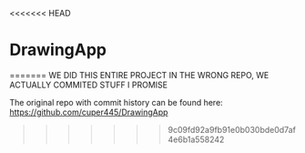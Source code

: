<<<<<<< HEAD
# DrawingApp
=======
WE DID THIS ENTIRE PROJECT IN THE WRONG REPO, WE ACTUALLY COMMITED STUFF I PROMISE

The original repo with commit history can be found here: https://github.com/cuper445/DrawingApp
>>>>>>> 9c09fd92a9fb91e0b030bde0d7af4e6b1a558242
